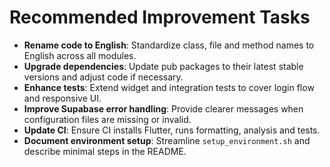 # Recommended Improvement Tasks

- **Rename code to English**: Standardize class, file and method names to English across all modules.
- **Upgrade dependencies**: Update pub packages to their latest stable versions and adjust code if necessary.
- **Enhance tests**: Extend widget and integration tests to cover login flow and responsive UI.
- **Improve Supabase error handling**: Provide clearer messages when configuration files are missing or invalid.
- **Update CI**: Ensure CI installs Flutter, runs formatting, analysis and tests.
- **Document environment setup**: Streamline `setup_environment.sh` and describe minimal steps in the README.
